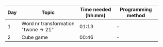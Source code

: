 | Day | Topic                                | Time needed (hh:mm) | Programming method |
| --- | ------------------------------------ | ------------------- | ------------------ |
| 1   | Word nr transformation "twone -> 21" | 01:13               | -                  |
| 2   | Cube game                            | 00:46               | -                  |
